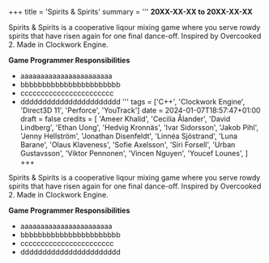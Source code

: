 +++
title = 'Spirits & Spirits'
summary = '''
**20XX-XX-XX to 20XX-XX-XX**

Spirits & Spirits is a cooperative liqour mixing game where you serve rowdy spirits that have risen again for one final dance-off. Inspired by Overcooked 2. Made in Clockwork Engine.

**Game Programmer Responsibilities**
  *  aaaaaaaaaaaaaaaaaaaaaaa
  *  bbbbbbbbbbbbbbbbbbbbbbb
  *  ccccccccccccccccccccccc
  *  ddddddddddddddddddddddd
'''
tags = ['C++', 'Clockwork Engine', 'Direct3D 11', 'Perforce', 'YouTrack']
date = 2024-01-07T18:57:47+01:00
draft = false
credits = [
    'Ameer Khalid',
    'Cecilia Ålander',
    'David Lindberg',
    'Ethan Uong',
    'Hedvig Kronnäs',
    'Ivar Sidorsson',
    'Jakob Pihl',
    'Jenny Hellström',
    'Jonathan Disenfeldt',
    'Linnéa Sjöstrand',
    'Luna Barane',
    'Olaus Klaveness',
    'Sofie Axelsson',
    'Siri Forsell',
    'Urban Gustavsson',
    'Viktor Pennonen',
    'Vincen Nguyen',
    'Youcef Lounes',
]
+++

Spirits & Spirits is a cooperative liqour mixing game where you serve rowdy spirits that have risen again for one final dance-off. Inspired by Overcooked 2. Made in Clockwork Engine.

**Game Programmer Responsibilities**
  *  aaaaaaaaaaaaaaaaaaaaaaa
  *  bbbbbbbbbbbbbbbbbbbbbbb
  *  ccccccccccccccccccccccc
  *  ddddddddddddddddddddddd